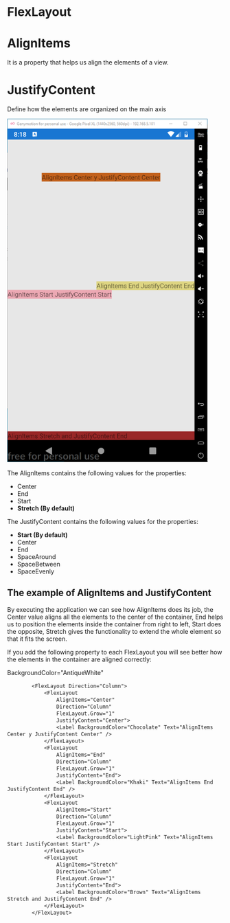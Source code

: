 # FlexLayout

# AlignItems

It is a property that helps us align the elements of a view.

# JustifyContent

Define how the elements are organized on the main axis

<img src="https://github.com/jorgemht/FlexLayoutXF/blob/master/Screenshots/AlignItems%20and%20JustifyContent.PNG" height="800">

The AlignItems contains the following values for the properties:

- Center
- End
- Start
- **Stretch (By default)**

The JustifyContent contains the following values for the properties:

- **Start (By default)**
- Center
- End
- SpaceAround
- SpaceBetween
- SpaceEvenly

## The example of AlignItems and JustifyContent

By executing the application we can see how AlignItems does its job, the Center value aligns all the elements to the center of the container, End helps us to position the elements inside the container from right to left, Start does the opposite, Stretch gives the functionality to extend the whole element so that it fits the screen.

If you add the following property to each FlexLayout you will see better how the elements in the container are aligned correctly:

BackgroundColor="AntiqueWhite"

```
        <FlexLayout Direction="Column">
            <FlexLayout
                AlignItems="Center"
                Direction="Column"
                FlexLayout.Grow="1"
                JustifyContent="Center">
                <Label BackgroundColor="Chocolate" Text="AlignItems Center y JustifyContent Center" />
            </FlexLayout>
            <FlexLayout
                AlignItems="End"
                Direction="Column"
                FlexLayout.Grow="1"
                JustifyContent="End">
                <Label BackgroundColor="Khaki" Text="AlignItems End JustifyContent End" />
            </FlexLayout>
            <FlexLayout
                AlignItems="Start"
                Direction="Column"
                FlexLayout.Grow="1"
                JustifyContent="Start">
                <Label BackgroundColor="LightPink" Text="AlignItems Start JustifyContent Start" />
            </FlexLayout>
            <FlexLayout
                AlignItems="Stretch"
                Direction="Column"
                FlexLayout.Grow="1"
                JustifyContent="End">
                <Label BackgroundColor="Brown" Text="AlignItems Stretch and JustifyContent End" />
            </FlexLayout>
        </FlexLayout>
```
